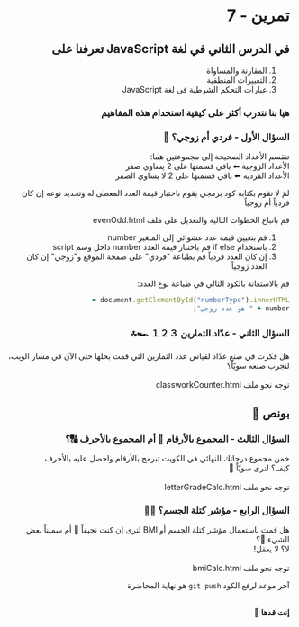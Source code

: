 <div dir="rtl">

# تمرين - 7

## في الدرس الثاني في لغة JavaScript تعرفنا على

1. المقارنة والمساواة
2. التعبيرات المنطقية
3. عبارات التحكم الشرطية في لغة JavaScript

### هيا بنا نتدرب أكثر على كيفية استخدام هذه المفاهيم

### السؤال الأول - فردي أم زوجي؟ 🥴

تنقسم الأعداد الصحيحة إلى مجموعتين هما:
<br>الأعداد الزوجية ⬅ باقي قسمتها على 2 يساوي صفر
<br>الأعداد الفردية ⬅ باقي قسمتها على 2 لا يساوي الصفر

لمَ لا نقوم بكتابة كود برمجي يقوم باختبار قيمة العدد المعطى له وتحديد نوعه إن كان فردياً أم زوجياً

قم باتباع الخطوات التالية والتعديل على ملف evenOdd.html

1. قم بتعيين قيمة عدد عشوائي إلى المتغير number
2. باستخدام if else قم باختبار قيمة العدد number داخل وسم script
3. إن كان العدد فردياً قم بطباعة "فردي" على صفحة الموقع و"زوجي" إن كان العدد زوجياً

قم بالاستعانة بالكود التالي في طباعة نوع العدد:

```ruby
document.getElementById("numberType").innerHTML =
number + " هو عدد زوجي";
```

### السؤال الثاني - عدّاد التمارين １２３ 🏎🔝

هل فكرت في صنع عدّاد لقياس عدد التمارين التي قمت بحلها حتى الآن في مسار الويب، لنجرب صنعه سويّاً؟
<br>
<br>توجه نحو ملف classworkCounter.html

## بونص 👑

### السؤال الثالث - المجموع بالأرقام 🔢 أم المجموع بالأحرف 🔠؟

خمن مجموع درجاتك النهائي في الكويت تبرمج بالأرقام
واحصل عليه بالأحرف
<br>كيف؟ لنرى سويّاً 🥳
<br>
<br>توجه نحو ملف letterGradeCalc.html

### السؤال الرابع - مؤشر كتلة الجسم؟ 🙇‍♀️

هل قمت باستعمال مؤشر كتلة الجسم أو BMI لترى إن كنت نحيفاً 🦒 أم سميناً بعض الشيء 🐥؟
<br>لا؟ لا يعقل!
<br>
<br>توجه نحو ملف bmiCalc.html

آخر موعد لرفع الكود `git push` هو نهاية المحاضرة

<br>
<b>إنت قدها 🏅</b>
</div>
